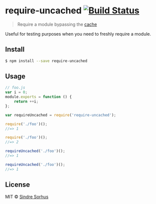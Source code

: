# require-uncached [![Build Status](https://travis-ci.org/sindresorhus/require-uncached.svg?branch=master)](https://travis-ci.org/sindresorhus/require-uncached)

> Require a module bypassing the [cache](http://nodejs.org/api/modules.html#modules_caching)

Useful for testing purposes when you need to freshly require a module.


## Install

```sh
$ npm install --save require-uncached
```


## Usage

```js
// foo.js
var i = 0;
module.exports = function () {
	return ++i;
};
```

```js
var requireUncached = require('require-uncached');

require('./foo')();
//=> 1

require('./foo')();
//=> 2

requireUncached('./foo')();
//=> 1

requireUncached('./foo')();
//=> 1
```


## License

MIT © [Sindre Sorhus](http://sindresorhus.com)
